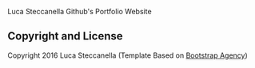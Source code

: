 Luca Steccanella Github's Portfolio Website
## Copyright and License

Copyright 2016 Luca Steccanella (Template Based on [Bootstrap Agency](https://github.com/BlackrockDigital/startbootstrap-agency))
